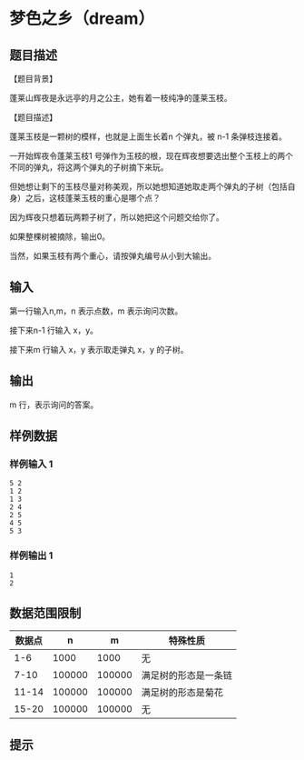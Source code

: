 # 梦色之乡（dream）

## 题目描述

【题⽬背景】

蓬莱山辉夜是永远亭的月之公主，她有着一枝纯净的蓬莱玉枝。

【题⽬描述】

蓬莱玉枝是一颗树的模样，也就是上面生长着n 个弹丸，被 n-1 条弹枝连接着。

一开始辉夜令蓬莱玉枝1 号弹作为玉枝的根，现在辉夜想要选出整个玉枝上的两个不同的弹丸，将这两个弹丸的子树摘下来玩。

但她想让剩下的玉枝尽量对称美观，所以她想知道她取走两个弹丸的子树（包括自身）之后，这枝蓬莱玉枝的重心是哪个点？

因为辉夜只想着玩两颗子树了，所以她把这个问题交给你了。

如果整棵树被摘除，输出0。

当然，如果玉枝有两个重心，请按弹丸编号从小到大输出。

## 输入

第一行输入n,m，n 表示点数，m 表示询问次数。

接下来n-1 行输入 x，y。

接下来m 行输入 x，y 表示取走弹丸 x，y 的子树。

## 输出

m 行，表示询问的答案。

## 样例数据

### 样例输入 1

```
5 2
1 2
1 3
2 4
2 5
4 5
5 3

```

### 样例输出 1

```
1
2

```


## 数据范围限制

| **数据点** | n      | m      | 特殊性质             |
| ---------- | ------ | ------ | -------------------- |
| 1-6        | 1000   | 1000   | 无                   |
| 7-10       | 100000 | 100000 | 满足树的形态是一条链 |
| 11-14      | 100000 | 100000 | 满足树的形态是菊花   |
| 15-20      | 100000 | 100000 | 无                   |

##

## 提示



